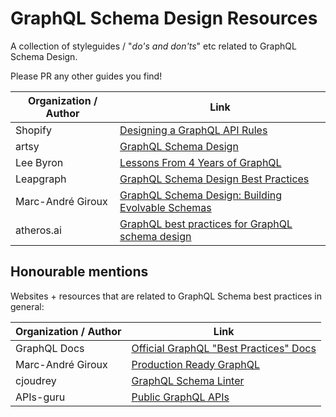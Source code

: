 # GraphQL Schema Design Resources

A collection of styleguides / "_do's and don'ts_" etc related to GraphQL Schema Design.

Please PR any other guides you find!

| Organization / Author | Link                                                                                                                                                   |
| --------------------- | ------------------------------------------------------------------------------------------------------------------------------------------------------ |
| Shopify               | [Designing a GraphQL API Rules](https://github.com/Shopify/graphql-design-tutorial/blob/master/TUTORIAL.md#tldr-the-rules)                                        |
| artsy                 | [GraphQL Schema Design](https://github.com/artsy/README/blob/master/playbooks/graphql-schema-design.md)                                                |
| Lee Byron             | [Lessons From 4 Years of GraphQL](https://www.graphql.com/articles/4-years-of-graphql-lee-byron)                                                       |
| Leapgraph             | [GraphQL Schema Design Best Practices](https://leapgraph.com/graphql-schema-design-best-practices)                                                     |
| Marc-André Giroux     | [GraphQL Schema Design: Building Evolvable Schemas](https://www.apollographql.com/blog/graphql-schema-design-building-evolvable-schemas-1501f3c59ed5/) |
| atheros.ai            | [GraphQL best practices for GraphQL schema design](https://atheros.ai/blog/graphql-best-practices-for-graphql-schema-design)                           |

## Honourable mentions

Websites + resources that are related to GraphQL Schema best practices in general:

| Organization / Author | Link                                                                                |
| --------------------- | ----------------------------------------------------------------------------------- |
| GraphQL Docs          | [Official GraphQL "Best Practices" Docs](https://graphql.org/learn/best-practices/) |
| Marc-André Giroux     | [Production Ready GraphQL](https://productionreadygraphql.com/)                     |
| cjoudrey              | [GraphQL Schema Linter](https://github.com/cjoudrey/graphql-schema-linter)          |
| APIs-guru             | [Public GraphQL APIs](https://github.com/APIs-guru/graphql-apis)                    |
